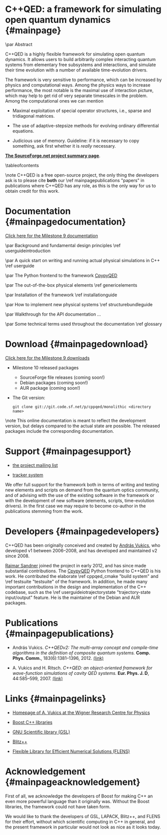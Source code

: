 C++QED: a framework for simulating open quantum dynamics {#mainpage}
========================================================

\par Abstract

C++QED is a highly flexible framework for simulating open quantum dynamics. It allows users to build arbitrarily complex interacting quantum systems from elementary free subsystems and interactions, and simulate their time evolution with a number of available time-evolution drivers.

The framework is very sensitive to performance, which can be increased by physics and computational ways. Among the physics ways to increase performance, the most notable is the maximal use of interaction picture, which may help to get rid of very separate timescales in the problem. Among the computational ones we can mention

- Maximal exploitation of special operator structures, i.e., sparse and tridiagonal matrices.

- The use of adaptive-stepsize methods for evolving ordinary differential equations.

- Judicious use of memory. Guideline: if it is necessary to copy something, ask first whether it is *really* necessary.


[<strong>The SourceForge.net project summary page</strong>](http://sourceforge.net/projects/cppqed/).

\tableofcontents

\note C++QED is a free open-source project, the only thing the developers ask is to please cite **both** our \ref mainpagepublications "papers" in publications where C++QED has any role, as this is the only way for us to obtain credit for this work.


Documentation {#mainpagedocumentation}
=============

[Click here for the Milestone 9 documentation](http://cppqed.sourceforge.net/oldSphinx/)

\par Background and fundamental design principles
\ref userguideintroduction

\par A quick start on writing and running actual physical simulations in C++
\ref userguide

\par The Python frontend to the framework
[CpypyQED](\cpypyqedMainPage)

\par The out-of-the-box physical elements
\ref genericelements

\par Installation of the framework
\ref installationguide

\par How to implement new physical systems
\ref structurebundleguide

\par Walkthrough for the API documentation
…

\par Some technical terms used throughout the documentation
\ref glossary


Download {#mainpagedownload}
========

[Click here for the Milestone 9 downloads](http://cppqed.sourceforge.net/oldSphinx/#download)

- Milestone 10 released packages

  - SourceForge file releases (coming soon!)
  - Debian packages (coming soon!)
  - AUR package (coming soon!)

- The Git version:

      git clone git://git.code.sf.net/p/cppqed/monolithic <directory name>

\note This online documentation is meant to reflect the development version, but delays compared to the actual state are possible. The released packages include the corresponding documentation.


Support {#mainpagesupport}
=======

- [the project mailing list](http://sourceforge.net/p/cppqed/mailman/cppqed-support/)

- [tracker system](http://sourceforge.net/p/cppqed/_list/tickets/)

We offer full support for the framework both in terms of writing and testing new elements and scripts on demand from the quantum optics community, and of advising with the use of the existing software in the framework or with the development of new software (elements, scripts, time-evolution drivers). In the first case we may require to become co-author in the publications stemming from the work.


Developers {#mainpagedevelopers}
==========

C++QED has been originally conceived and created by [András Vukics](http://optics.szfki.kfki.hu/Vukics/Vukics), who developed v1 between 2006–2008, and has developed and maintained v2 since 2008.

[Raimar Sandner](http://www.uibk.ac.at/th-physik/people/staffdb/660275.xml) joined the project in early 2012, and has since made substantial contributions. The [CpypyQED](\cpypyqedMainPage) Python frontend to C++QED is his work. He contributed the elaborate \ref cppqed_cmake "build system" and \ref testsuite "testsuite" of the framework. In addition, he made many important contributions in the design and implementation of the C++ codebase, such as the \ref userguideiotrajectorystate "trajectory-state input/output" feature. He is the maintainer of the Debian and AUR packages.


Publications {#mainpagepublications}
============

- András Vukics. *C++QEDv2: The multi-array concept and compile-time algorithms in the definition of composite quantum systems.* **Comp. Phys. Comm.**, 183(6):1381–1396, 2012. [(link)](http://www.sciencedirect.com/science/article/pii/S0010465512000562)

- A. Vukics and H. Ritsch. *C++QED: an object-oriented framework for wave-function simulations of cavity QED systems.* **Eur. Phys. J. D**, 44:585–599, 2007. [(link)](http://link.springer.com/article/10.1140%2Fepjd%2Fe2007-00210-x)

Links {#mainpagelinks}
=====

- [Homepage of A. Vukics at the Wigner Research Centre for Physics](http://optics.szfki.kfki.hu/Vukics/Vukics)

- [Boost C++ libraries](http://www.boost.org)

- [GNU Scientific library (GSL)](http://www.gnu.org/software/gsl)

* [Blitz++](http://blitz.sourceforge.net)

* [Flexible Library for Efficient Numerical Solutions (FLENS)](http://flens.sourceforge.net)


Acknowledgement {#mainpageacknowledgement}
===============

First of all, we acknowledge the developers of Boost for making C++ an even more powerful language than it originally was. Without the Boost libraries, the framework could not have taken form.

We would like to thank the developers of GSL, LAPACK, Blitz++, and FLENS for their effort, without which scientific computing in C++ in general, and the present framework in particular would not look as nice as it looks today.
